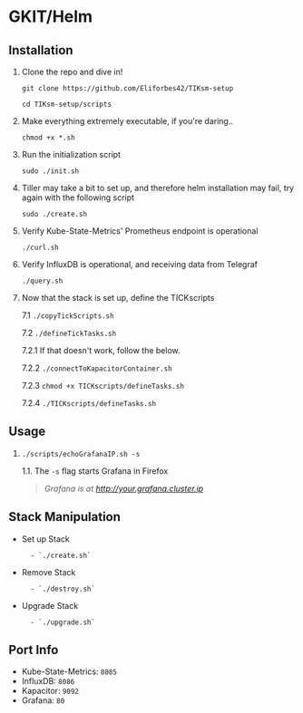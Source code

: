 # GKIT/Helm

## Installation

1.   Clone the repo and dive in!

         git clone https://github.com/Eliforbes42/TIKsm-setup

         cd TIKsm-setup/scripts

2.   Make everything extremely executable, if you're daring..

         chmod +x *.sh

3.   Run the initialization script
                   
         sudo ./init.sh

4.   Tiller may take a bit to set up, and therefore helm installation may fail, try again with the following script

         sudo ./create.sh

5.   Verify Kube-State-Metrics' Prometheus endpoint is operational

         ./curl.sh

6.   Verify InfluxDB is operational, and receiving data from Telegraf

         ./query.sh

7.   Now that the stack is set up, define the TICKscripts

        7.1 `./copyTickScripts.sh`  

        7.2 `./defineTickTasks.sh`

        7.2.1 If that doesn't work, follow the below.       

        7.2.2 `./connectToKapacitorContainer.sh`

        7.2.3 `chmod +x TICKscripts/defineTasks.sh`

        7.2.4 `./TICKscripts/defineTasks.sh`

## Usage

1.  `./scripts/echoGrafanaIP.sh -s`

    1.1.  The `-s` flag starts Grafana in Firefox

    > _Grafana is at http://your.grafana.cluster.ip_


## Stack Manipulation

- Set up Stack

        - `./create.sh`
- Remove Stack

        - `./destroy.sh`
- Upgrade Stack

        - `./upgrade.sh`        

## Port Info
* Kube-State-Metrics: `8085`
* InfluxDB: `8086`
* Kapacitor: `9092`
* Grafana: `80`